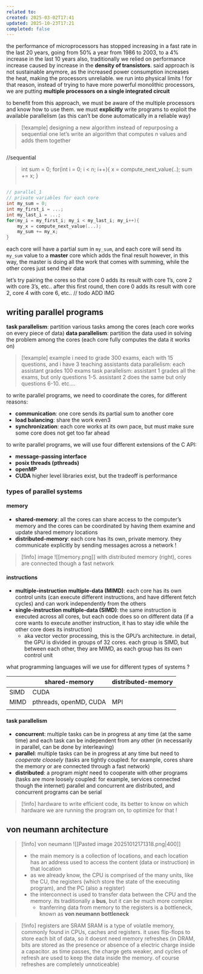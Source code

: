 ```yaml
---
related to:
created: 2025-03-02T17:41
updated: 2025-10-23T17:21
completed: false
---
```

the performance of microprocessors has stopped increasing in a fast rate in the last 20 years, going from 50% a year  from 1986 to 2003, to a 4% increase in the last 10 years 
also, traditionally we relied on performance increase caused by increase in the **density of transistors**. said approach is not sustainable anymore, as the increased power consumption increases the heat, making the processors unreliable. we run into physical limits !
for that reason, instead of trying to have more powerful monolithic processors, we are putting **multiple processors on a single integrated circuit**

to benefit from this approach, we must be aware of the multiple processors and know how to use them. we must **explicitly** write programs to exploit the available parallelism (as this can’t be done automatically in a reliable way)

>[!example] designing a new algorithm instead of repurposing a sequential one
let’s write an algorithm that computes $n$ values and adds them together
>```c
//sequential
>int sum = 0;
>for(int i = 0; i < n; i++){
>	x = compute_next_value(..);
>	sum += x;
>}
>```

```c
// parallel_1
// private variables for each core
int my_sum = 0;
int my_first_i = ...;
int my_last_i = ...;
for(my_i = my_first_i; my_i < my_last_i; my_i++){
	my_x = compute_next_value(...);
	my_sum += my_x;
}
```
each core will have a partial sum in `my_sum`, and each core will send its `my_sum` value to a **master** core which adds the final result
however, in this way, the master is doing all the work that comes with summing, while the other cores just send their data

let’s try pairing the cores so that core 0 adds its result with core 1’s, core 2 with core 3’s, etc..
after this first round, then core 0 adds its result with core 2, core 4 with core 6, etc..
// todo ADD IMG
## writing parallel programs
**task parallelism**: partition various tasks among the cores (each core works on every piece of data)
**data parallelism**: partition the data used in solving the problem among the cores (each core fully computes the data it works on)
>[!example] example
i need to grade 300 exams, each with 15 questions, and i have 3 teaching assistants
data parallelism: each assistant grades 100 exams
task parallelism: assistant 1 grades all the exams, but only questions 1-5. assistant 2 does the same but only questions 6-10. etc….

to write parallel programs, we need to coordinate the cores, for different reasons:
- **communication**: one core sends its partial sum to another core
- **load balancing**: share the work even3
- **synchronization**: each core works at its own pace, but must make sure some core does not get too far ahead

to write parallel programs, we will use four different extensions of the C API:
- **message-passing interface**
- **posix threads (pthreads)** 
- **openMP**
- **CUDA**
higher level libraries exist, but the tradeoff is performance
### types of parallel systems
#### memory
- **shared-memory**: all the cores can share access to the computer’s memory and the cores can be coordinated by having them examine and update shared memory locations
- **distributed-memory**: each core has its own, private memory. they communicate explicitly by sending messages across a network !
>[!info] image
![[memory.png]]
with distributed memory (right), cores are connected though a fast network
#### instructions
- **multiple-instruction multiple-data (MIMD)**: each core has its own control units (can execute different instructions, and have different fetch cycles) and can work independently from the others
- **single-instruction multiple-data (SIMD)**: the same instruction is executed across all cores, but each code does so on different data (if a core wants to execute another instruction, it has to stay idle while the other core does its instruction)
	- aka vector vector processing, this is the GPU’s architecture. in detail, the GPU is divided in groups of 32 cores. each group is SIMD, but between each other, they are MIMD, as each group has its own control unit

what programming languages will we use for different types of systems ? 

|      | shared-memory          | distributed-memory |
| ---- | ---------------------- | ------------------ |
| SIMD | CUDA                   |                    |
| MIMD | pthreads, openMD, CUDA | MPI                |
|      |                        |                    |
#### task parallelism
- **concurrent**: multiple tasks can be in progress at any time (at the same time) and each task can be independent from any other (in necessarily in parallel, can be done by interleaving)
- **parallel**: multiple tasks can be in progress at any time but need to *cooperate cloosely* (tasks are tightly coupled: for example, cores share the memory or are connected through a fast network)
- **distributed**: a program *might* need to cooperate with other programs (tasks are more loosely coupled: for example, services connected though the internet)
parallel and concurrent are distributed, and concurrent programs can be serial

>[!info] hardware
to write efficient code, its better to know on which hardware we are running the program on, to optimize for that !

## von neumann architecture
>[!info] von neumann 
![[Pasted image 20251012171318.png|400]]
>- the main memory is a collection of locations, and each location has an address used to access the content (data or instruction) in that location
>- as we already know, the CPU is comprised of the many units, like the CU, the registers (which store the state of the executing program), and the PC (also a register)
>- the interconnect is used to transfer data between the CPU and the memory. its traditionally a **bus**, but it can be much more complex
>	- tranferring data from memory to the registers is a bottleneck, known as **von neumann bottleneck**

>[!info] registers are SRAM
SRAM is a type of volatile memory, commonly found in CPUs, caches and registers. it uses flip-flops to store each bit of data, so it doesnt need memory refreshes (in DRAM, bits are stored as the presence or absence of a electric charge inside a capacitor. as time passes, the charge gets weaker, and cycles of refresh are used to keep the data inside the memory. of course refreshes are completely unnoticeable)